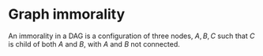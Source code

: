 # Graph immorality

An immorality in a DAG is a configuration of three nodes, $A, B, C$ such that
$C$ is child of both $A$ and $B$, with $A$ and $B$ not connected.
